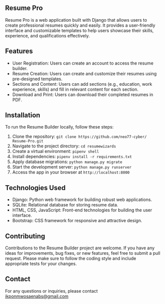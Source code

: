 
## Resume Pro



Resume Pro is a web application built with Django that allows users to create professional resumes quickly and easily. It provides a user-friendly interface and customizable templates to help users showcase their skills, experience, and qualifications effectively.

## Features

- User Registration: Users can create an account to access the resume builder.
- Resume Creation: Users can create and customize their resumes using pre-designed templates.
- Sections and Content: Users can add sections (e.g., education, work experience, skills) and fill in relevant content for each section.
- Download and Print: Users can download their completed resumes in PDF.

## Installation

To run the Resume Builder locally, follow these steps:

1. Clone the repository: `git clone https://github.com/neo77-cyber/ Resume-Pro.git`
2. Navigate to the project directory: `cd resumewizards`
3. Create a virtual environment: `pipenv shell`
5. Install dependencies: `pipenv install -r requirements.txt`
6. Apply database migrations: `python manage.py migrate`
7. Start the development server: `python manage.py runserver`
8. Access the app in your browser at `http://localhost:8000`

## Technologies Used

- Django: Python web framework for building robust web applications.
- SQLite: Relational database for storing resume data.
- HTML, CSS, JavaScript: Front-end technologies for building the user interface.
- Bootstrap: CSS framework for responsive and attractive design.

## Contributing

Contributions to the Resume Builder project are welcome. If you have any ideas for improvements, bug fixes, or new features, feel free to submit a pull request. Please make sure to follow the coding style and include appropriate tests for your changes.

## Contact

For any questions or inquiries, please contact ikponmwosaenabs@gmail.com
